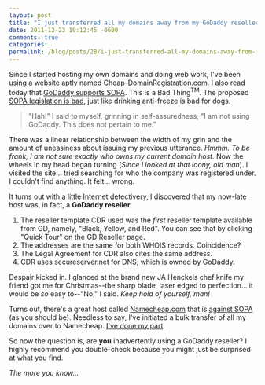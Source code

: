 ```yaml
---
layout: post
title: "I just transferred all my domains away from my GoDaddy reseller because of SOPA"
date: 2011-12-23 19:12:45 -0600
comments: true
categories:
permalink: /blog/posts/28/i-just-transferred-all-my-domains-away-from-my-god
---
```


Since I started hosting my own domains and doing web work, I've been using a website aptly named [Cheap-DomainRegistration.com](http://cheap-domainregistration.com). I also read today that [GoDaddy supports SOPA](http://www.reddit.com/r/politics/comments/nntxp/godaddys_response_to_the_boycott_go_daddy_has/). This is a Bad Thing<sup>TM</sup>. The proposed [SOPA legislation is bad](http://americancensorship.org/), just like drinking anti-freeze is bad for dogs.

> "Hah!" I said to myself, grinning in self-assuredness, "I am not using GoDaddy. This does not pertain to me."

There was a linear relationship between the width of my grin and the amount of uneasiness about issuing my previous utterance. *Hmmm. To be frank, I am not sure exactly who owns my current domain host.* Now the wheels in my head began turning (*Since I looked at that loony, old man*). I visited the site... tried searching for who the company was registered under. I couldn't find anything. It felt... wrong.

It turns out with a [little](http://www.godaddy.com/reseller/domain-reseller.aspx?ci=21918) [Internet](http://www.who.is/website-information/godaddy.com/) [detectivery](http://www.who.is/website-information/cheap-domainregistration.com/), I discovered that my now-late host was, in fact, a **GoDaddy reseller.**

1. The reseller template CDR used was the *first* reseller template available from GD, namely, "Black, Yellow, and Red". You can see that by clicking "Quick Tour" on the GD Reseller page.
2. The addresses are the same for both WHOIS records. Coincidence?
3. The Legal Agreement for CDR also cites the same address.
4. CDR uses secureserver.net for DNS, which is owned by GoDaddy.

Despair kicked in. I glanced at the brand new JA Henckels chef knife my friend got me for Christmas--the sharp blade, laser edged to perfection... it would be *so* easy to--"No," I said. *Keep hold of yourself, man!*

Turns out, there's a great host called [Namecheap.com](http://namecheap.com) that is [against SOPA](http://community.namecheap.com/blog/2011/12/22/we-say-no-to-sopa/) (as you should be). Needless to say, I've initiated a bulk transfer of all my domains over to Namecheap. [I've done my part](http://latersgd.com/).

So now the question is, are **you** inadvertently using a GoDaddy reseller? I highly recommend you double-check because you might just be surprised at what you find.

*The more you know...*